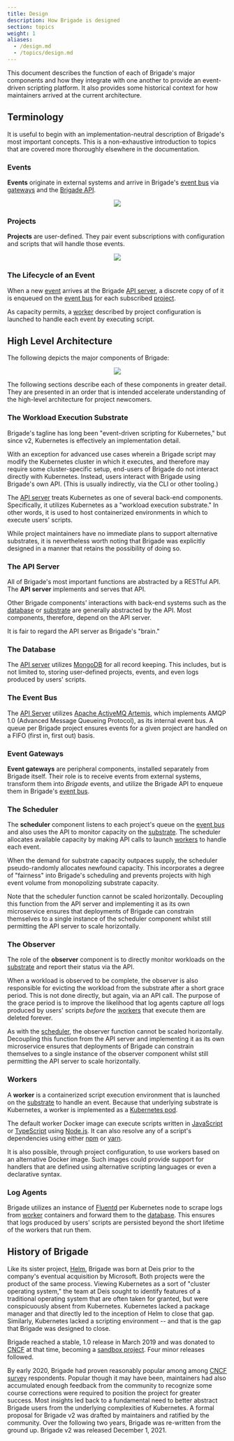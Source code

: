 ```yaml
---
title: Design
description: How Brigade is designed
section: topics
weight: 1
aliases:
  - /design.md
  - /topics/design.md
---
```


This document describes the function of each of Brigade's major components and
how they integrate with one another to provide an event-driven scripting
platform. It also provides some historical context for how maintainers arrived
at the current architecture.

## Terminology

It is useful to begin with an implementation-neutral description of Brigade's
most important concepts. This is a non-exhaustive introduction to topics that
are covered more thoroughly elsewhere in the documentation.

### Events

__Events__ originate in external systems and arrive in Brigade's
[event bus](#the-event-bus) via [gateways](#event-gateways) and the
[Brigade API](#the-api-server).

<center>
  <img src="../../static/img/design-events.png"/>
</center>

### Projects

__Projects__ are user-defined. They pair event subscriptions with configuration
and scripts that will handle those events.

<center>
  <img src="../../static/img/design-projects.png"/>
</center>

### The Lifecycle of an Event

When a new [event](#events) arrives at the Brigade
[API server](#the-api-server), a discrete copy of of it is enqueued on the
[event bus](#the-event-bus) for each subscribed [project](#projects).

As capacity permits, a [worker](#workers) described by project configuration is
launched to handle each event by executing script.

## High Level Architecture

The following depicts the major components of Brigade:

<center>
  <img src="../../static/img/design-architecture.png"/>
</center>

The following sections describe each of these components in greater detail. They
are presented in an order that is intended accelerate understanding of the
high-level architecture for project newcomers.

### The Workload Execution Substrate

Brigade's tagline has long been "event-driven scripting for Kubernetes,"
but since v2, Kubernetes is effectively an implementation detail.

With an exception for advanced use cases wherein a Brigade script may modify the
Kubernetes cluster in which it executes, and therefore may require some
cluster-specific setup, end-users of Brigade do not interact directly with
Kubernetes. Instead, users interact with Brigade using Brigade's own API. (This
is usually indirectly, via the CLI or other tooling.)

The [API server](#the-api-server) treats Kubernetes as one of several back-end
components. Specifically, it utilizes Kubernetes as a "workload execution
substrate." In other words, it is used to host containerized environments in
which to execute users' scripts.

While project maintainers have no immediate plans to support alternative
substrates, it is nevertheless worth noting that Brigade was explicitly designed
in a manner that retains the possibility of doing so.

### The API Server

All of Brigade's most important functions are abstracted by a RESTful API.
The __API server__ implements and serves that API.

Other Brigade components' interactions with back-end systems such as the
[database](#the-database) or [substrate](#the-workload-execution-substrate) are
generally abstracted by the API. Most components, therefore, depend on the API
server.

It is fair to regard the API server as Brigade's "brain."

### The Database

The [API server](#the-api-server) utilizes [MongoDB](https://www.mongodb.com/)
for all record keeping. This includes, but is not limited to, storing
user-defined projects, events, and even logs produced by users' scripts.

### The Event Bus

The [API Server](#the-api-server) utilizes
[Apache ActiveMQ Artemis](https://activemq.apache.org/components/artemis/),
which implements AMQP 1.0 (Advanced Message Queueing Protocol), as its internal
event bus. A queue per Brigade project ensures events for a given project are
handled on a FIFO (first in, first out) basis.

### Event Gateways

__Event gateways__ are peripheral components, installed separately from Brigade
itself. Their role is to receive events from external systems, transform them
into _Brigade_ events, and utilize the Brigade API to enqueue them in Brigade's
[event bus](#the-event-bus).

### The Scheduler

The __scheduler__ component listens to each project's queue on the
[event bus](#the-event-bus) and also uses the API to monitor capacity on the
[substrate](#the-workload-execution-substrate). The scheduler allocates
available capacity by making API calls to launch [workers](#workers) to handle
each event.

When the demand for substrate capacity outpaces supply, the scheduler
pseudo-randomly allocates newfound capacity. This incorporates a degree of
"fairness" into Brigade's scheduling and prevents projects with high event
volume from monopolizing substrate capacity.

Note that the scheduler function cannot be scaled horizontally. Decoupling this
function from the API server and implementing it as its own microservice ensures
that deployments of Brigade can constrain themselves to a single instance of the
scheduler component whilst still permitting the API server to scale
horizontally.

### The Observer

The role of the __observer__ component is to directly monitor workloads on the
[substrate](#the-workload-execution-substrate) and report their status via the
API.

When a workload is observed to be complete, the observer is also responsible for
evicting the workload from the substrate after a short grace period. This is not
done directly, but again, via an API call. The purpose of the grace period is to
improve the likelihood that log agents capture _all_ logs produced by users'
scripts _before_ the [workers](#workers) that execute them are deleted forever.

As with the [scheduler](#the-scheduler), the observer function cannot be scaled
horizontally. Decoupling this function from the API server and implementing it
as its own microservice ensures that deployments of Brigade can constrain
themselves to a single instance of the observer component whilst still
permitting the API server to scale horizontally.

### Workers

A __worker__ is a containerized script execution environment that is launched
on the [substrate](#the-workload-execution-substrate) to handle an event.
Because that underlying substrate is Kubernetes, a worker is implemented as a
[Kubernetes pod](https://kubernetes.io/docs/concepts/workloads/pods/).

The default worker Docker image can execute scripts written in
[JavaScript](https://en.wikipedia.org/wiki/JavaScript) or
[TypeScript](https://www.typescriptlang.org/) using
[Node.js](https://nodejs.org/). It can also resolve any of a script's
dependencies using either
[npm](https://nodejs.org/en/knowledge/getting-started/npm/what-is-npm/) or
[yarn](https://yarnpkg.com/).

It is also possible, through project configuration, to use workers based on an
alternative Docker image. Such images could provide support for handlers that
are defined using alternative scripting languages or even a declarative syntax.

### Log Agents

Brigade utilizes an instance of [Fluentd](https://www.fluentd.org/) per
Kubernetes node to scrape logs from [worker](#workers) containers and forward
them to the [database](#the-database). This ensures that logs produced by users'
scripts are persisted beyond the short lifetime of the workers that run them.

## History of Brigade

Like its sister project, [Helm](https://helm.sh/), Brigade was born at Deis
prior to the company's eventual acquisition by Microsoft. Both projects were the
product of the same process. Viewing Kubernetes as a sort of "cluster operating
system," the team at Deis sought to identify features of a traditional operating
system that are often taken for granted, but were conspicuously absent from
Kubernetes. Kubernetes lacked a package manager and that directly led to the
inception of Helm to close that gap. Similarly, Kubernetes lacked a scripting
environment -- and that is the gap that Brigade was designed to close.

Brigade reached a stable, 1.0 release in March 2019 and was donated to
[CNCF](https://www.cncf.io/) at that time, becoming a
[sandbox project](https://www.cncf.io/sandbox-projects/). Four minor releases
followed.

By early 2020, Brigade had proven reasonably popular among among
[CNCF survey](https://www.cncf.io/wp-content/uploads/2020/08/CNCF_Survey_Report.pdf)
respondents. Popular though it may have been, maintainers had also accumulated
enough feedback from the community to recognize some course corrections were
required to position the project for greater success. Most insights led back to
a fundamental need to better abstract Brigade users from the underlying
complexities of Kubernetes. A formal proposal for Brigade v2 was drafted by
maintainers and ratified by the community. Over the following two years, Brigade
was re-written from the ground up. Brigade v2 was released December 1, 2021.
